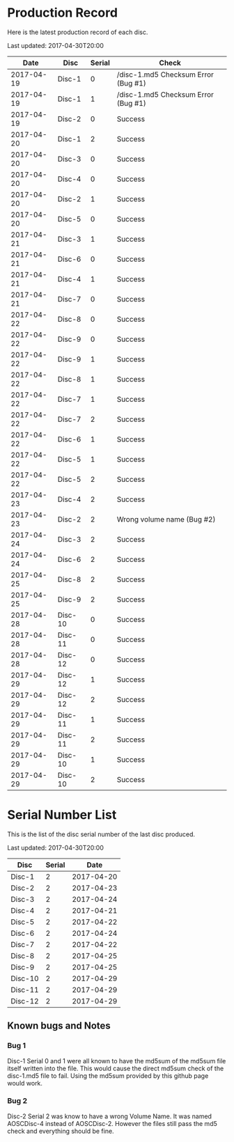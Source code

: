 # Production Record
Here is the latest production record of each disc.

Last updated: 2017-04-30T20:00

|Date		|Disc	|Serial	|Check|
|---		|---	|---	|---	|
|2017-04-19	|Disc-1	|0	|/disc-1.md5 Checksum Error (Bug #1)|
|2017-04-19	|Disc-1	|1	|/disc-1.md5 Checksum Error (Bug #1)|
|2017-04-19	|Disc-2	|0	|Success|
|2017-04-20	|Disc-1	|2	|Success|
|2017-04-20	|Disc-3	|0	|Success|
|2017-04-20	|Disc-4	|0	|Success|
|2017-04-20	|Disc-2	|1	|Success|
|2017-04-20	|Disc-5	|0	|Success|
|2017-04-21	|Disc-3	|1	|Success|
|2017-04-21	|Disc-6	|0	|Success|
|2017-04-21	|Disc-4	|1	|Success|
|2017-04-21	|Disc-7	|0	|Success|
|2017-04-22	|Disc-8	|0	|Success|
|2017-04-22	|Disc-9	|0	|Success|
|2017-04-22	|Disc-9	|1	|Success|
|2017-04-22	|Disc-8	|1	|Success|
|2017-04-22	|Disc-7	|1	|Success|
|2017-04-22	|Disc-7	|2	|Success|
|2017-04-22	|Disc-6	|1	|Success|
|2017-04-22	|Disc-5	|1	|Success|
|2017-04-22	|Disc-5	|2	|Success|
|2017-04-23	|Disc-4	|2	|Success|
|2017-04-23	|Disc-2	|2	|Wrong volume name (Bug #2)|
|2017-04-24	|Disc-3	|2	|Success|
|2017-04-24	|Disc-6	|2	|Success|
|2017-04-25	|Disc-8	|2	|Success|
|2017-04-25	|Disc-9	|2	|Success|
|2017-04-28	|Disc-10|0	|Success|
|2017-04-28	|Disc-11|0	|Success|
|2017-04-28	|Disc-12|0	|Success|
|2017-04-29	|Disc-12|1	|Success|
|2017-04-29	|Disc-12|2	|Success|
|2017-04-29	|Disc-11|1	|Success|
|2017-04-29	|Disc-11|2	|Success|
|2017-04-29	|Disc-10|1	|Success|
|2017-04-29	|Disc-10|2	|Success|

# Serial Number List
This is the list of the disc serial number of the last disc produced.

Last updated: 2017-04-30T20:00

|Disc	|Serial	|Date	|
|---	|---	|---	|
|Disc-1	|2	|2017-04-20|
|Disc-2	|2	|2017-04-23|
|Disc-3	|2	|2017-04-24|
|Disc-4	|2	|2017-04-21|
|Disc-5	|2	|2017-04-22|
|Disc-6	|2	|2017-04-24|
|Disc-7	|2	|2017-04-22|
|Disc-8	|2	|2017-04-25|
|Disc-9	|2	|2017-04-25|
|Disc-10|2	|2017-04-29|
|Disc-11|2	|2017-04-29|
|Disc-12|2	|2017-04-29|

## Known bugs and Notes

### Bug 1
Disc-1 Serial 0 and 1 were all known to have the md5sum of the md5sum file itself written into the file.
This would cause the direct md5sum check of the disc-1.md5 file to fail. Using the md5sum provided by
this github page would work.

### Bug 2
Disc-2 Serial 2 was know to have a wrong Volume Name. It was named AOSCDisc-4 instead of AOSCDisc-2.
However the files still pass the md5 check and everything should be fine.
